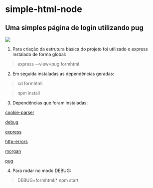 # simple-html-node
## Uma simples página de login utilizando pug

![](https://github.com/HCelante/simple-html-node/img/examplescreen.png)


1. Para criação da estrutura básica do projeto foi utilizado o express instalado de forma global:

> express --view=pug formhtml





2. Em seguida instaladas as dependências geradas:

> cd formhtml

> npm install





3. Dependências que foram instaladas:

[cookie-parser](https://www.npmjs.com/package/cookie-parser)

[debug](https://www.npmjs.com/package/debug)

[express](https://www.npmjs.com/package/express)

[http-errors](https://www.npmjs.com/package/http-errors)

[morgan](https://www.npmjs.com/package/morgan)

[pug](https://www.npmjs.com/package/pug)








4. Para rodar no modo DEBUG:

> DEBUG=formhtml:* npm start
